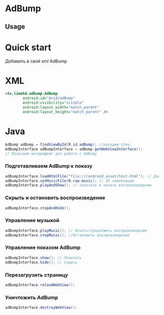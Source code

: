 # AdBump


## Usage

# Quick start
 Добавить в свой xml AdBump
 
# XML

```xml
<tv.limehd.adbump.AdBump
        android:id="@+id/adBump"
        android:visibility="visible"
        android:layout_width="match_parent"
        android:layout_height="match_parent" />
```
# Java

```java
AdBump adBump = findViewById(R.id.adBump); //находим View
AdBumpInterface adBumpInterface = adBump.getWebViewInterface(); 
// Получаем интерефейс для работа с AdBump
```
### Подготавливаем AdBump к показу

```java
adBumpInterface.loadHtmlFile("file:///android_asset/test.html"); // Даем ссылку на HTML
adBumpInterface.setMusicFile(R.raw.music); // ID композиции
adBumpInterface.playAndShow(); // показать и начать воспроизведение
```

### Скрыть и остановить воспроизведение

```java
adBumpInterface.stopAndHide();
```

### Управление музыкой

```java
adBumpInterface.playMusic(); // Начать/продолжить воспроизведение
adBumpInterface.stopMusic(); //Остановить воспроизведение 
```

### Управление показом AdBump

```java
adBumpInterface.show(); // Показать
adBumpInterface.hide(); // Скрыть
```

### Перезагрузить страницу

```java
adBumpInterface.reloadWebView();
```

###  Уничтожить AdBump 

```java
adBumpInterface.destroyWebView();
```